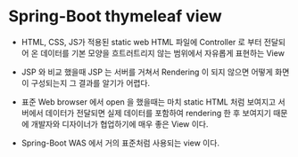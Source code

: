 # Spring-Boot thymeleaf view
* HTML, CSS, JS가 적용된 static web HTML 파일에 Controller 로 부터 전달되어 온 데이터를
기본 모양을 흐트러트리지 않는 범위에서 자유롭게 표현하는 View
* JSP 와 비교 했을때 JSP 는 서버를 거쳐서 Rendering 이 되지 않으면 어떻게 화면이 구성되는지 그 결과를 알기가 어렵다.
* 표준 Web browser 에서 open 을 했을때는 마치 static HTML 처럼 보여지고
서버에서 데이터가 전달되면 실제 데이터를 포함하여 rendering 한 후 보여지기 때문에
개발자와 디자이너가 협업하기에 매우 좋은 View 이다.

* Spring-Boot WAS 에서 거의 표준처럼 사용되는 view 이다.